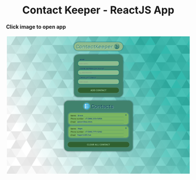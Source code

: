 <h1 align="center">Contact Keeper - ReactJS App</h1>

#### Click image to open app

<div align="center">
    <p style="width: 500px;">
        <a href="https://bakna2t.github.io/contactkeeper/">
            <img alt="Keycode Webapp" src ="./public/images/README_baner.png">
        </a>
    </p>
</div>
